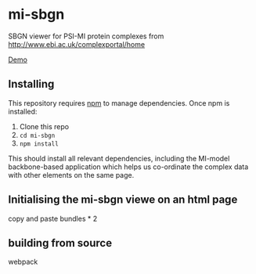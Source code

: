 # mi-sbgn
SBGN viewer for PSI-MI protein complexes from http://www.ebi.ac.uk/complexportal/home 

[Demo](https://yochannah.github.io/mi-sbgn/)

## Installing

This repository requires [npm](https://docs.npmjs.com/getting-started/installing-node) to manage dependencies. Once npm is installed:

1. Clone this repo
2. `cd mi-sbgn`
3. `npm install`

This should install all relevant dependencies, including the MI-model backbone-based application which helps us co-ordinate the complex data with other elements on the same page.

## Initialising the mi-sbgn viewe on an html page
copy and paste bundles * 2

## building from source
webpack

